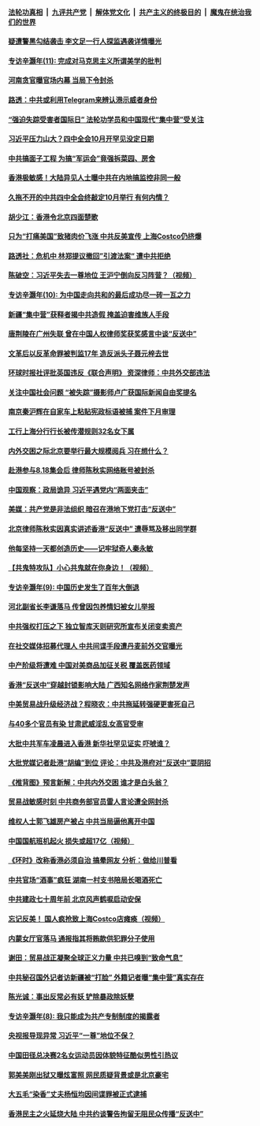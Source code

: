 ####  [法轮功真相](../../../../basic/blob/master/README.md?t=08311739) &nbsp;|&nbsp; [九评共产党](../../../../9ping.md/blob/master/README.md?t=08311739) &nbsp;|&nbsp; [解体党文化](../../../../jtdwh.md/blob/master/README.md?t=08311739)  &nbsp;|&nbsp; [共产主义的终极目的](../../../../gczydzjmd.md/blob/master/README.md?t=08311739) &nbsp;|&nbsp; [魔鬼在统治我们的世界](../../../../mgztzwmdsj.md/blob/master/README.md?t=08311739) 

#### [疑遭警黑勾结袭击 李文足一行人探监遇袭详情曝光](../pages/soh_zgxw/n3146537.md?t=08311739) 

#### [专访辛灏年(11): 完成对马克思主义所谓美学的批判](../pages/soh_zgxw/n3146525.md?t=08311739) 

#### [河南贪官曝官场内幕 当局下令封杀](../pages/soh_zgxw/n3146393.md?t=08311739) 

#### [路透：中共或利用Telegram来辨认港示威者身份](../pages/soh_zgxw/n3146243.md?t=08311739) 

#### [“强迫失踪受害者国际日” 法轮功学员和中国现代“集中营”受关注](../pages/soh_zgxw/n3146189.md?t=08311739) 

#### [习近平压力山大？四中全会10月开罕见没定日期](../pages/soh_zgxw/n3146165.md?t=08311739) 

#### [中共搞面子工程  为搞“军运会”竟强拆菜园、房舍](../pages/soh_zgxw/n3145994.md?t=08311739) 

#### [香港极敏感！大陆异见人士曝中共在内地搞监控非同一般](../pages/soh_zgxw/n3145694.md?t=08311739) 

#### [久拖不开的中共四中全会终敲定10月举行 有何内情？](../pages/soh_zgxw/n3144593.md?t=08311739) 

#### [胡少江：香港令北京四面楚歌](../pages/soh_zgxw/n3144464.md?t=08311739) 

#### [只为“打痛美国”致猪肉价飞涨  中共反美宣传  上海Costco仍挤爆](../pages/soh_zgxw/n3145079.md?t=08311739) 

#### [路透社：危机中  林郑提议撤回”引渡法案“  遭中共拒绝](../pages/soh_zgxw/n3144764.md?t=08311739) 

#### [陈破空：习近平失去一尊地位 王沪宁倒向反习阵营？（视频）](../pages/soh_zgxw/n3144509.md?t=08311739) 

#### [专访辛灏年(10): 为中国走向共和的最后成功尽一砖一瓦之力](../pages/soh_zgxw/n3144569.md?t=08311739) 

#### [新疆“集中营”获释者揭中共造假  掩盖迫害维族人手段](../pages/soh_zgxw/n3144254.md?t=08311739) 

#### [唐荆陵在广州失联 曾在中国人权律师奖获奖感言中谈“反送中”](../pages/soh_zgxw/n3144194.md?t=08311739) 

#### [文革后以反革命罪被判监17年 造反派头子聂元梓去世](../pages/soh_zgxw/n3143552.md?t=08311739) 

#### [环球时报社评批英国违反《联合声明》 资深律师：中共外交部违法](../pages/soh_zgxw/n3143699.md?t=08311739) 

#### [关注中国社会问题 “被失踪”摄影师卢广获国际新闻自由奖提名](../pages/soh_zgxw/n3143384.md?t=08311739) 

#### [南京秦沪辉在自家车上粘贴宪政标语被捕 案件下月审理](../pages/soh_zgxw/n3143429.md?t=08311739) 

#### [工行上海分行行长被传潜规则32名女下属](../pages/soh_zgxw/n3143183.md?t=08311739) 

#### [内外交困之际北京要举行最大规模阅兵 习在想什么？](../pages/soh_zgxw/n3143123.md?t=08311739) 

#### [赴港参与8.18集会后 律师陈秋实网络账号被封杀](../pages/soh_zgxw/n3143045.md?t=08311739) 

#### [中国观察：政局诡异 习近平遇党内“两面夹击”](../pages/soh_zgxw/n3141377.md?t=08311739) 

#### [美媒：共产党是非法组织 暗召在港地下党打击“反送中”](../pages/soh_zgxw/n3142451.md?t=08311739) 

#### [北京律师陈秋实因真实讲述香港“反送中” 遭辱骂及移出同学群](../pages/soh_zgxw/n3142046.md?t=08311739) 

#### [他每坚持一天都创造历史——记牢狱奇人秦永敏](../pages/soh_zgxw/n3141839.md?t=08311739) 

#### [【共鬼特攻队】小心共鬼就在你身边！（视频）](../pages/soh_zgxw/n3141668.md?t=08311739) 

#### [专访辛灏年(9): 中国历史发生了百年大倒退](../pages/soh_zgxw/n3141557.md?t=08311739) 

#### [河北副省长李谦落马 传曾因包养情妇被女儿举报](../pages/soh_zgxw/n3141278.md?t=08311739) 

#### [中共强权打压之下 独立智库天则研究所宣布关闭变卖资产](../pages/soh_zgxw/n3140909.md?t=08311739) 

#### [在社交媒体招募代理人 中共间谍手段遭丹麦前外交官曝光](../pages/soh_zgxw/n3140591.md?t=08311739) 

#### [中产阶级将遭难 中国对美商品加征关税 覆盖医药领域](../pages/soh_zgxw/n3140477.md?t=08311739) 

#### [香港“反送中”穿越封锁影响大陆 广西知名网络作家荆楚发声](../pages/soh_zgxw/n3140381.md?t=08311739) 

#### [中美贸易战升级经济战？程晓农：中共拖延转强硬更害死自己](../pages/soh_zgxw/n3140192.md?t=08311739) 

#### [与40多个官员有染 甘肃武威淫乱女高官受审](../pages/soh_zgxw/n3140135.md?t=08311739) 

#### [大批中共军车凌晨进入香港 新华社罕见证实 吓唬谁？](../pages/soh_zgxw/n3140021.md?t=08311739) 

#### [大批党媒记者赴港“胡编”到位 评论：中共及港府对“反送中”耍阴招](../pages/soh_zgxw/n3139337.md?t=08311739) 

#### [《推背图》预言新解：中共内外交困 谁才是白头翁？](../pages/soh_zgxw/n3138692.md?t=08311739) 

#### [贸易战敏感时刻 中共商务部官员雷人言论遭全网封杀](../pages/soh_zgxw/n3138704.md?t=08311739) 

#### [维权人士郭飞雄房产被占 中共当局逼他离开中国](../pages/soh_zgxw/n3138590.md?t=08311739) 

#### [中国国航班机起火 损失或超17亿（视频）](../pages/soh_zgxw/n3138515.md?t=08311739) 

#### [《环时》改称香港必须自治 搞晕网友 分析：做给川普看](../pages/soh_zgxw/n3138122.md?t=08311739) 

#### [中共官场“酒事”疯狂 湖南一村支书陪局长喝酒死亡](../pages/soh_zgxw/n3137816.md?t=08311739) 

#### [中共建政七十周年前 北京风声鹤唳启动安保](../pages/soh_zgxw/n3137867.md?t=08311739) 

#### [忘记反美！ 国人疯抢致上海Costco店瘫痪（视频）](../pages/soh_zgxw/n3137699.md?t=08311739) 

#### [内蒙女厅官落马 通报指其将贿款供犯罪分子使用](../pages/soh_zgxw/n3137555.md?t=08311739) 

#### [谢田：贸易战正凝聚全球正义力量  中共已嗅到“致命气息”](../pages/soh_zgxw/n3137522.md?t=08311739) 

#### [中共秘召国外记者访新疆被“打脸”  外籍记者曝“集中营”真实存在](../pages/soh_zgxw/n3136736.md?t=08311739) 

#### [陈光诚：事出反常必有妖 铲除暴政除妖孽](../pages/soh_zgxw/n3136646.md?t=08311739) 

#### [专访辛灏年(8):  我只能成为共产专制制度的揭露者](../pages/soh_zgxw/n3136526.md?t=08311739) 

#### [央视报导现异常 习近平“一尊”地位不保？](../pages/soh_zgxw/n3136148.md?t=08311739) 

#### [中国田径总决赛2名女运动员因体貌特征酷似男性引热议](../pages/soh_zgxw/n3136010.md?t=08311739) 

#### [郭美美刚出狱又曝炫富照 网民质疑背景或是北京豪宅](../pages/soh_zgxw/n3135986.md?t=08311739) 

#### [大五毛“染香”丈夫杨恒均因间谍罪被正式逮捕](../pages/soh_zgxw/n3135962.md?t=08311739) 

#### [香港民主之火延烧大陆 中共约谈警告拘留无阻民众传播“反送中”](../pages/soh_zgxw/n3135626.md?t=08311739) 

